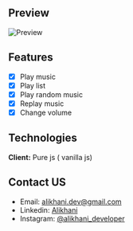 ## Preview

![Preview](https://user-images.githubusercontent.com/87765316/154227910-17e31aac-bbba-423b-a7ca-273767c8dce7.png)

## Features

- [x] Play music
- [x] Play list
- [x] Play random music
- [x] Replay music
- [x] Change volume

## Technologies

**Client:** Pure js ( vanilla js)

## Contact US

- Email: [alikhani.dev@gmail.com](mailto:alikhani.dev@gmail.com)
- Linkedin: [Alikhani](www.linkedin.com/in/amir-hossein-agha-alikhani-060a88217)
- Instagram: [@alikhani_developer](https://www.instagram.com/alikhani_developer/)
